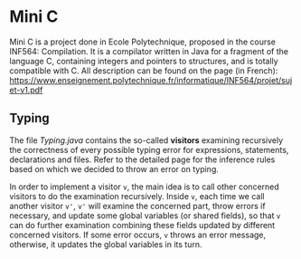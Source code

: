 # Mini C

Mini C is a project done in Ecole Polytechnique, proposed in the course INF564:
Compilation. It is a compilator written in Java for a fragment of the language 
C, containing integers and pointers to structures, and is totally compatible 
with C. All description can be found on the page (in French): 
https://www.enseignement.polytechnique.fr/informatique/INF564/projet/sujet-v1.pdf

## Typing

The file *Typing.java* contains the so-called **visitors** examining recursively 
the correctness of every possible typing error for expressions, statements, 
declarations and files. Refer to the detailed page for the inference rules based
on which we decided to throw an error on typing.

In order to implement a visitor `v`, the main idea is to call other concerned 
visitors to do the examination recursively. Inside `v`, each time we call 
another visitor `v'`, `v'` will examine the concerned part, throw errors if 
necessary, and update some global variables (or shared fields), so that `v` can 
do further examination combining these fields updated by different concerned 
visitors. If some error occurs, `v` throws an error message, otherwise, it 
updates the global variables in its turn.